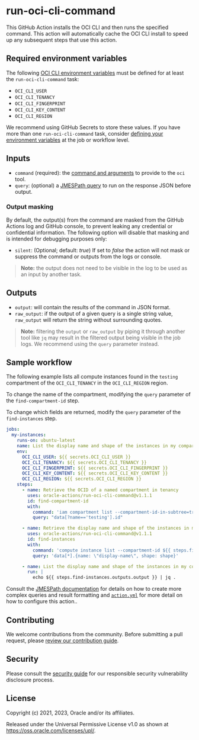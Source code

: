 # run-oci-cli-command

This GitHub Action installs the OCI CLI and then runs the specified command. This action will automatically cache the OCI CLI install to speed up any subsequent steps that use this action.

## Required environment variables

The following [OCI CLI environment variables][1] must be defined for at least the `run-oci-cli-command` task:

* `OCI_CLI_USER`
* `OCI_CLI_TENANCY`
* `OCI_CLI_FINGERPRINT`
* `OCI_CLI_KEY_CONTENT`
* `OCI_CLI_REGION`

We recommend using GitHub Secrets to store these values. If you have more than one `run-oci-cli-command` task, consider [defining your environment variables][2] at the job or workflow level.

## Inputs

* `command` (required): the [command and arguments][3] to provide to the `oci` tool.
* `query`: (optional) a [JMESPath query][4] to run on the  response JSON before output.

### Output masking

By default, the output(s) from the command are masked from the GitHub Actions log and GitHub console, to prevent leaking any credential or confidential information. The following option will disable that masking and is intended for debugging purposes only:

* `silent`: (Optional; default: _true_) If set to _false_ the  action will   not mask or suppress the command or outputs from the logs or console.

> **Note:** the output does not need to be visible in the log to be used as an input by another task.

## Outputs

* `output`: will contain the results of the command in JSON format.
* `raw_output`: if the output of a given query is a single string value, `raw_output` will return the string without surrounding quotes.

> **Note:** filtering the `output` or `raw_output` by piping it through another tool like `jq` may result in the filtered output being visible in the job logs. We recommend using the `query` parameter instead.

## Sample workflow

The following example lists all compute instances found in the `testing` compartment of the `OCI_CLI_TENANCY` in the `OCI_CLI_REGION` region.

To change the name of the compartment, modifying the `query` parameter of the `find-compartment-id` step.

To change which fields are returned, modify the `query` parameter of the `find-instances` step.

```yaml
jobs:
  my-instances:
    runs-on: ubuntu-latest
    name: List the display name and shape of the instances in my compartment
    env:
      OCI_CLI_USER: ${{ secrets.OCI_CLI_USER }}
      OCI_CLI_TENANCY: ${{ secrets.OCI_CLI_TENANCY }}
      OCI_CLI_FINGERPRINT: ${{ secrets.OCI_CLI_FINGERPRINT }}
      OCI_CLI_KEY_CONTENT: ${{ secrets.OCI_CLI_KEY_CONTENT }}
      OCI_CLI_REGION: ${{ secrets.OCI_CLI_REGION }}
    steps:
      - name: Retrieve the OCID of a named compartment in tenancy
        uses: oracle-actions/run-oci-cli-command@v1.1.1
        id: find-compartment-id
        with:
          command: 'iam compartment list --compartment-id-in-subtree=true'
          query: "data[?name=='testing'].id"

      - name: Retrieve the display name and shape of the instances in my compartment
        uses: oracle-actions/run-oci-cli-command@v1.1.1
        id: find-instances
        with:
          command: 'compute instance list --compartment-id ${{ steps.find-compartment-id.outputs.raw_output }}'
          query: 'data[*].{name: \"display-name\", shape: shape}'

      - name: List the display name and shape of the instances in my compartment
        run: |
          echo ${{ steps.find-instances.outputs.output }} | jq .
```

 Consult the [JMESPath documentation][4] for details on how to create more complex queries and result formatting and [`action.yml`](./action.yml) for more detail on how to configure this action..

## Contributing

We welcome contributions from the community. Before submitting a pull request, please [review our contribution guide](./CONTRIBUTING.md).

## Security

Please consult the [security guide](./SECURITY.md) for our responsible security vulnerability disclosure process.

## License

Copyright (c) 2021, 2023, Oracle and/or its affiliates.

Released under the Universal Permissive License v1.0 as shown at <https://oss.oracle.com/licenses/upl/>.

[1]: https://docs.oracle.com/en-us/iaas/Content/API/SDKDocs/clienvironmentvariables.htm
[2]: https://docs.github.com/en/actions/learn-github-actions/environment-variables
[3]: https://docs.oracle.com/en-us/iaas/tools/oci-cli/3.2.0/oci_cli_docs/
[4]: https://jmespath.org/
